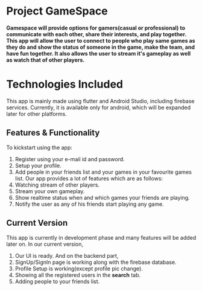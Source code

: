 # Project GameSpace

**Gamespace will provide options for gamers(casual or professional) to communicate with each other, share their interests, and play together. This app will allow the user to connect to people who play same games as they do and show the status of someone in the game, make the team, and have fun together. It also allows the user to stream it's gameplay as well as watch that of other players.**


# Technologies Included

This app is mainly made using flutter and Android Studio, including firebase services.
Currently, it is available only for android, which will be expanded later for other platforms.

## Features & Functionality

To kickstart using the app:
1. Register using your e-mail id and password.
2. Setup your profile.
3. Add people in your friends list and  your games in your favourite games list.
Our app provides a lot of features which are as follows:
1. Watching stream of other players.
2. Stream your own gameplay.
3. Show realtime status when and which games your friends are playing. 
4. Notify the user as any of his friends start playing any game.

## Current Version

This app is currently in development phase and many features will be added later on.
In our current version,
1. Our UI is ready.
And on the backend part,
2. SignUp/SignIn page is working along with the firebase database.
3. Profile Setup is working(except profile pic change).
4. Showing all the registered users in the **search** tab.
5. Adding people to your friends list.


